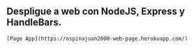 ## Despligue a web con NodeJS, Express y HandleBars.

``
    [Page App](https://ospinajuan2000-web-page.herokuapp.com/)
``